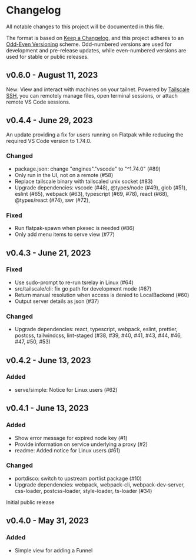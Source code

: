 # Changelog

All notable changes to this project will be documented in this file.

The format is based on [Keep a Changelog](https://keepachangelog.com/en/1.0.0/), and this project adheres to an [Odd-Even Versioning](https://en.wikipedia.org/wiki/Software_versioning#Odd-numbered_versions_for_development_releases) scheme. Odd-numbered versions are used for development and pre-release updates, while even-numbered versions are used for stable or public releases.

## v0.6.0 - August 11, 2023

New: View and interact with machines on your tailnet. Powered by [Tailscale SSH](https://tailscale.com/tailscale-ssh/), you can remotely manage files, open terminal sessions, or attach remote VS Code sessions.

## v0.4.4 - June 29, 2023

An update providing a fix for users running on Flatpak while reducing the required VS Code version to 1.74.0.

### Changed

- package.json: change "engines"."vscode" to "^1.74.0" (#89)
- Only run in the UI, not on a remote (#58)
- Replace tailscale binary with tailscaled unix socket (#83)
- Upgrade dependencies: vscode (#48), @types/node (#49), glob (#51), eslint (#65), webpack (#63), typescript (#69, #78), react (#68), @types/react (#74), swr (#72),

### Fixed

- Run flatpak-spawn when pkexec is needed (#86)
- Only add menu items to serve view (#77)

## v0.4.3 - June 21, 2023

### Fixed

- Use sudo-prompt to re-run tsrelay in Linux (#64)
- src/tailscale/cli: fix go path for development mode (#67)
- Return manual resolution when access is denied to LocalBackend (#60)
- Output server details as json (#37)

### Changed

- Upgrade dependencies: react, typescript, webpack, eslint, prettier, postcss, tailwindcss, lint-staged (#38, #39, #40, #41, #43, #44, #46, #47, #50, #53)

## v0.4.2 - June 13, 2023

### Added

- serve/simple: Notice for Linux users (#62)

## v0.4.1 - June 13, 2023

### Added

- Show error message for expired node key (#1)
- Provide information on service underlying a proxy (#2)
- readme: Added notice for Linux users (#61)

### Changed

- portdisco: switch to upstream portlist package (#10)
- Upgrade dependencies: webpack, webpack-cli, webpack-dev-server, css-loader, postcss-loader, style-loader, ts-loader (#34)

Initial public release

## v0.4.0 - May 31, 2023

### Added

- Simple view for adding a Funnel
